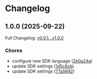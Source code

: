 # Changelog

## 1.0.0 (2025-09-22)

Full Changelog: [v0.0.1...v1.0.0](https://github.com/SportsGameOdds/sports-odds-api-python/compare/v0.0.1...v1.0.0)

### Chores

* configure new SDK language ([2b0a24a](https://github.com/SportsGameOdds/sports-odds-api-python/commit/2b0a24a4c2ab45ac111edf93e70a3adb8781074d))
* update SDK settings ([1d5c8cb](https://github.com/SportsGameOdds/sports-odds-api-python/commit/1d5c8cbed9cdcb6f3c34a4b58afb83b6ca746781))
* update SDK settings ([77a5692](https://github.com/SportsGameOdds/sports-odds-api-python/commit/77a56927b45e9a3a2567bd22d76d4092a9c0effa))
